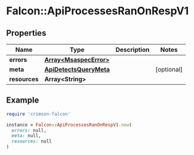 # Falcon::ApiProcessesRanOnRespV1

## Properties

| Name | Type | Description | Notes |
| ---- | ---- | ----------- | ----- |
| **errors** | [**Array&lt;MsaspecError&gt;**](MsaspecError.md) |  |  |
| **meta** | [**ApiDetectsQueryMeta**](ApiDetectsQueryMeta.md) |  | [optional] |
| **resources** | **Array&lt;String&gt;** |  |  |

## Example

```ruby
require 'crimson-falcon'

instance = Falcon::ApiProcessesRanOnRespV1.new(
  errors: null,
  meta: null,
  resources: null
)
```

